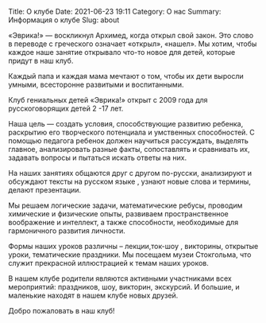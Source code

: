 Title: О клубе
Date: 2021-06-23 19:11
Category: О нас
Summary: Информация о клубе
Slug: about

«Эврика!» — воскликнул Архимед, когда открыл свой закон. Это слово в переводе с греческого означает «открыл», «нашел». Мы хотим, чтобы каждое наше занятие открывало что-то новое для детей, которые придут в наш клуб.

Каждый папа и каждая мама мечтают о том, чтобы их дети выросли умными, всесторонне развитыми и воспитанными.

Клуб гениальных детей «Эврика!» открыт с 2009 года для русскоговорящих детей 2 -17 лет.

Наша цель — создать условия, способствующие развитию ребенка, раскрытию его творческого потенциала и умственных способностей. С помощью педагога ребенок должен научиться рассуждать, выделять главное, анализировать разные факты, сопоставлять и сравнивать их, задавать вопросы и пытаться искать ответы на них.

На наших занятиях общаются друг с другом по-русски, анализируют и обсуждают тексты на русском языке , узнают новые слова и термины, делают презентации.

Мы решаем логические задачи, математические ребусы, проводим химические и физические опыты, развиваем пространственное воображение и интеллект, а также способности, необходимые для гармоничного развития личности.

Формы наших уроков различны – лекции,ток-шоу , викторины, открытые уроки, тематические праздники. Мы посещаем музеи Стокгольма, что служит прекрасной иллюстрацией к темам наших уроков.

В нашем клубе родители являются активными участниками всех мероприятий: праздников, шоу, викторин, экскурсий. И большие, и маленькие находят в нашем клубе новых друзей.

Добро пожаловать в наш клуб!

